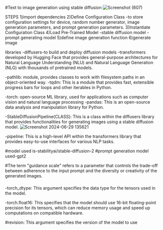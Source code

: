#Text to image generation using  stable diffusion
![Screenshot (607)](https://github.com/Piyush5madhukar/DiffusionArt-Text-to-Image-Generation-using-Stable-Diffusion/assets/105438331/87f344d0-1fdf-4b1e-af68-89c9177e9559)


STEPS
1)import dependencies
2)Define Configuration Class
-to store configuration settings for device, random number generator, image generation parameters, and prompt generation parameters.
3)Instantiate Configuration Class
4)Load Pre-Trained Model
-stable diffusion model
-prompt generating model
5)define image generation function
6)generate image


libraries
-diffusers-to build and deploy diffusion models
-transformers  developed by Hugging Face that provides general-purpose architectures for Natural Language Understanding (NLU) and Natural Language Generation (NLG) with thousands of pretrained models.

-pathlib: module, provides classes to work with filesystem paths in an object-oriented way.
-tqdm: This is a module that provides fast, extensible progress bars for loops and other iterables in Python.

-torch:  open-source ML library, used for applications such as computer vision and natural language processing
-pandas: This is an open-source data analysis and manipulation library for Python.



-StableDiffusionPipeline(CLASS): This is a class within the diffusers library that provides functionalities for generating images using a stable diffusion model.
![Screenshot 2024-06-29 135621](https://github.com/Piyush5madhukar/DiffusionArt-Text-to-Image-Generation-using-Stable-Diffusion/assets/105438331/7c7b1e44-cdbb-4552-945b-b5749b9c60c9)


-pipeline: This is a high-level API within the transformers library that provides easy-to-use interfaces for various NLP tasks.

#model used is-stabilityai/stable-diffusion-2
#prompt generation model used-gpt2

#The term "guidance scale"  refers to a parameter that controls the trade-off between adherence to the input prompt and the diversity or creativity of the generated images.


###
-torch_dtype: This argument specifies the data type for the tensors used in the model.

-torch.float16: This specifies that the model should use 16-bit floating-point precision for its tensors, which can reduce memory usage and speed up computations on compatible hardware.



#revision: This argument specifies the version of the model to use
